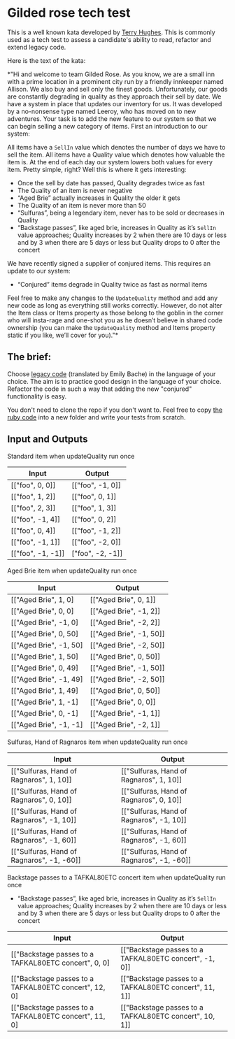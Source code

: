 # Gilded rose tech test

This is a well known kata developed by [Terry Hughes](http://iamnotmyself.com/2011/02/13/refactor-this-the-gilded-rose-kata/). This is commonly used as a tech test to assess a candidate's ability to read, refactor and extend legacy code.

Here is the text of the kata:

\*"Hi and welcome to team Gilded Rose. As you know, we are a small inn with a prime location in a prominent city run by a friendly innkeeper named Allison. We also buy and sell only the finest goods. Unfortunately, our goods are constantly degrading in quality as they approach their sell by date. We have a system in place that updates our inventory for us. It was developed by a no-nonsense type named Leeroy, who has moved on to new adventures. Your task is to add the new feature to our system so that we can begin selling a new category of items. First an introduction to our system:

All items have a `SellIn` value which denotes the number of days we have to sell the item. All items have a Quality value which denotes how valuable the item is. At the end of each day our system lowers both values for every item. Pretty simple, right? Well this is where it gets interesting:

- Once the sell by date has passed, Quality degrades twice as fast
- The Quality of an item is never negative
- “Aged Brie” actually increases in Quality the older it gets
- The Quality of an item is never more than 50
- “Sulfuras”, being a legendary item, never has to be sold or decreases in Quality
- “Backstage passes”, like aged brie, increases in Quality as it’s `SellIn` value approaches; Quality increases by 2 when there are 10 days or less and by 3 when there are 5 days or less but Quality drops to 0 after the concert

We have recently signed a supplier of conjured items. This requires an update to our system:

- “Conjured” items degrade in Quality twice as fast as normal items

Feel free to make any changes to the `UpdateQuality` method and add any new code as long as everything still works correctly. However, do not alter the Item class or Items property as those belong to the goblin in the corner who will insta-rage and one-shot you as he doesn’t believe in shared code ownership (you can make the `UpdateQuality` method and Items property static if you like, we’ll cover for you)."\*

## The brief:

Choose [legacy code](https://github.com/emilybache/GildedRose-Refactoring-Kata) (translated by Emily Bache) in the language of your choice. The aim is to practice good design in the language of your choice. Refactor the code in such a way that adding the new "conjured" functionality is easy.

You don't need to clone the repo if you don't want to. Feel free to copy [the ruby code](https://github.com/emilybache/GildedRose-Refactoring-Kata/blob/main/ruby/gilded_rose.rb) into a new folder and write your tests from scratch.

## Input and Outputs

Standard item when updateQuality run once

| Input             | Output           |
| ----------------- | ---------------- |
| [["foo", 0, 0]]   | [["foo", -1, 0]] |
| [["foo", 1, 2]]   | [["foo", 0, 1]]  |
| [["foo", 2, 3]]   | [["foo", 1, 3]]  |
| [["foo", -1, 4]]  | [["foo", 0, 2]]  |
| [["foo", 0, 4]]   | [["foo", -1, 2]] |
| [["foo", -1, 1]]  | [["foo", -2, 0]] |
| [["foo", -1, -1]] | ["foo", -2, -1]] |

Aged Brie item when updateQuality run once

| Input                  | Output                  |
| ---------------------- | ----------------------- |
| [["Aged Brie", 1, 0]   | [["Aged Brie", 0, 1]]   |
| [["Aged Brie", 0, 0]   | [["Aged Brie", -1, 2]]  |
| [["Aged Brie", -1, 0]  | [["Aged Brie", -2, 2]]  |
| [["Aged Brie", 0, 50]  | [["Aged Brie", -1, 50]] |
| [["Aged Brie", -1, 50] | [["Aged Brie", -2, 50]] |
| [["Aged Brie", 1, 50]  | [["Aged Brie", 0, 50]]  |
| [["Aged Brie", 0, 49]  | [["Aged Brie", -1, 50]] |
| [["Aged Brie", -1, 49] | [["Aged Brie", -2, 50]] |
| [["Aged Brie", 1, 49]  | [["Aged Brie", 0, 50]]  |
| [["Aged Brie", 1, -1]  | [["Aged Brie", 0, 0]]   |
| [["Aged Brie", 0, -1]  | [["Aged Brie", -1, 1]]  |
| [["Aged Brie", -1, -1] | [["Aged Brie", -2, 1]]  |

Sulfuras, Hand of Ragnaros item when updateQuality run once

| Input                                     | Output                                    |
| ----------------------------------------- | ----------------------------------------- |
| [["Sulfuras, Hand of Ragnaros", 1, 10]]   | [["Sulfuras, Hand of Ragnaros", 1, 10]]   |
| [["Sulfuras, Hand of Ragnaros", 0, 10]]   | [["Sulfuras, Hand of Ragnaros", 0, 10]]   |
| [["Sulfuras, Hand of Ragnaros", -1, 10]]  | [["Sulfuras, Hand of Ragnaros", -1, 10]]  |
| [["Sulfuras, Hand of Ragnaros", -1, 60]]  | [["Sulfuras, Hand of Ragnaros", -1, 60]]  |
| [["Sulfuras, Hand of Ragnaros", -1, -60]] | [["Sulfuras, Hand of Ragnaros", -1, -60]] |

Backstage passes to a TAFKAL80ETC concert item when updateQuality run once

- “Backstage passes”, like aged brie, increases in Quality as it’s `SellIn` value approaches; Quality increases by 2 when there are 10 days or less and by 3 when there are 5 days or less but Quality drops to 0 after the concert

| Input                                                 | Output                                                 |
| ----------------------------------------------------- | ------------------------------------------------------ |
| [["Backstage passes to a TAFKAL80ETC concert", 0, 0]  | [["Backstage passes to a TAFKAL80ETC concert", -1, 0]] |
| [["Backstage passes to a TAFKAL80ETC concert", 12, 0] | [["Backstage passes to a TAFKAL80ETC concert", 11, 1]] |
| [["Backstage passes to a TAFKAL80ETC concert", 11, 0] | [["Backstage passes to a TAFKAL80ETC concert", 10, 1]] |
